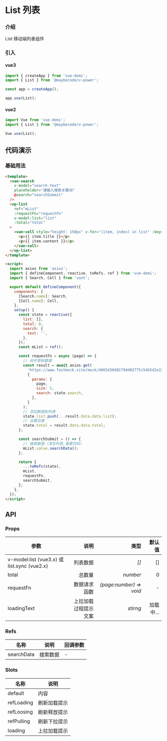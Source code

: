 # List 列表

### 介绍

List 移动端列表组件

### 引入

#### vue3

```js
import { createApp } from 'vue-demi';
import { List } from '@maybecode/v-power';

const app = createApp();

app.use(List);
```

#### vue2

```js
import Vue from 'vue-demi';
import { List } from '@maybecode/v-power';

Vue.use(List);
```

## 代码演示

### 基础用法

```html
<template>
  <van-search
    v-model="search.text"
    placeholder="请输入搜索关键词"
    @search="searchSubmit"
  />
  <vp-list
    ref="mList"
    :requestFn="requestFn"
    v-model:list="list"
    :total="total"
  >
    <van-cell style="height: 150px" v-for="(item, index) in list" :key="index">
      <p>{{ item.title }}</p>
      <p>{{ item.content }}</p>
    </van-cell>
  </vp-list>
</template>

<script>
  import axios from 'axios';
  import { defineComponent, reactive, toRefs, ref } from 'vue-demi';
  import { Search, Cell } from 'vant';

  export default defineComponent({
    components: {
      [Search.name]: Search,
      [Cell.name]: Cell,
    },
    setup() {
      const state = reactive({
        list: [],
        total: 0,
        search: {
          text: '',
        },
      });
      const mList = ref();

      const requestFn = async (page) => {
        // 异步更新数据
        const result = await axios.get(
          'https://www.fastmock.site/mock/4065436981794d02775c54b5d2e22e74/common-test/list',
          {
            params: {
              page,
              size: 5,
              search: state.search,
            },
          }
        );
        // 添加数据到列表
        state.list.push(...result.data.data.list);
        // 设置总数
        state.total = result.data.data.total;
      };

      const searchSubmit = () => {
        // 搜索数据（清空列表,重置页码）
        mList.value.searchData();
      };

      return {
        ...toRefs(state),
        mList,
        requestFn,
        searchSubmit,
      };
    },
  });
</script>
```

## API

### Props

| 参数                                        |                 说明 |                    类型 |    默认值 |
| ------------------------------------------- | -------------------: | ----------------------: | --------: |
| v-model:list (vue3.x) 或 list.sync (vue2.x) |             列表数据 |                    _[]_ |        [] |
| total                                       |               总数量 |                _number_ |         0 |
| requestFn                                   |         数据请求函数 | _(page:number) => void_ |         - |
| loadingText                                 | 上拉加载过程提示文案 |                _stirng_ | 加载中... |

### Refs

| 名称       | 说明     | 回调参数 |
| ---------- | -------- | -------- |
| searchData | 搜索数据 | -        |

### Slots

| 名称       | 说明         |
| ---------- | ------------ |
| default    | 内容         |
| refLoading | 刷新加载提示 |
| refLoosing | 刷新释放提示 |
| refPulling | 刷新下拉提示 |
| loading    | 上拉加载提示 |